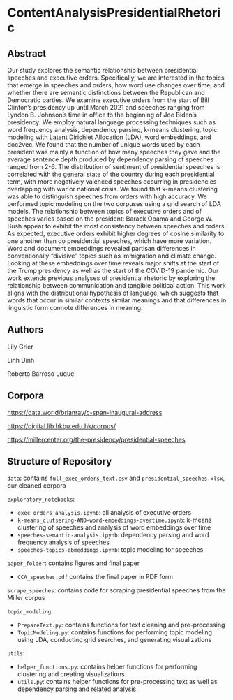# ContentAnalysisPresidentialRhetoric

## Abstract

Our study explores the semantic relationship between presidential speeches and executive orders. Specifically, we are interested in the topics that emerge in speeches and orders, how word use changes over time, and whether there are semantic distinctions between the Republican and Democratic parties. We examine executive orders from the start of Bill Clinton’s presidency up until March 2021 and speeches ranging from Lyndon B. Johnson’s time in office to the beginning of Joe Biden’s presidency. We employ natural language processing techniques such as word frequency analysis, dependency parsing, k-means clustering, topic modeling with Latent Dirichlet Allocation (LDA), word embeddings, and doc2vec. We found that the number of unique words used by each president was mainly a function of how many speeches they gave and the average sentence depth produced by dependency parsing of speeches ranged from 2-6. The distribution of sentiment of presidential speeches is correlated with the general state of the country during each presidential term, with more negatively valenced speeches occurring in presidencies overlapping with war or national crisis. We found that k-means clustering was able to distinguish speeches from orders with high accuracy. We performed topic modeling on the two corpuses using a grid search of LDA models. The relationship between topics of executive orders and of speeches varies based on the president: Barack Obama and George W. Bush appear to exhibit the most consistency between speeches and orders. As expected, executive orders exhibit higher degrees of cosine similarity to one another than do presidential speeches, which have more variation. Word and document embeddings revealed partisan differences in conventionally “divisive” topics such as immigration and climate change. Looking at these embeddings over time reveals major shifts at the start of the Trump presidency as well as the start of the COVID-19 pandemic. Our work extends previous analyses of presidential rhetoric by exploring the relationship between communication and tangible political action. This work aligns with the distributional hypothesis of language, which suggests that words that occur in similar contexts similar meanings and that differences in linguistic form connote differences in meaning. 


## Authors

Lily Grier

Linh Dinh

Roberto Barroso Luque

## Corpora

https://data.world/brianray/c-span-inaugural-address

https://digital.lib.hkbu.edu.hk/corpus/

https://millercenter.org/the-presidency/presidential-speeches

## Structure of Repository
`data`: contains `full_exec_orders_text.csv` and `presidential_speeches.xlsx`, our cleaned corpora

`exploratory_notebooks`:
+ `exec_orders_analysis.ipynb`: all analysis of executive orders
+ `k-means_clutsering-AND-word-embeddings-overtime.ipynb`: k-means clustering of speeches and analysis of word embeddings over time
+ `speeches-semantic-analysis.ipynb`: dependency parsing and word frequency analysis of speeches
+ `speeches-topics-ebmeddings.ipynb`: topic modeling for speeches

`paper_folder`: contains figures and final paper
+ `CCA_speeches.pdf` contains the final paper in PDF form

`scrape_speeches`: contains code for scraping presidential speeches from the Miller corpus

`topic_modeling`:
+ `PrepareText.py`: contains functions for text cleaning and pre-processing
+ `TopicModeling.py`: contains functions for performing topic modeling using LDA, conducting grid searches, and generating visualizations

`utils`:
+ `helper_functions.py`: contains helper functions for performing clustering and creating visualizations
+ `utils.py`: contains helper functions for pre-processing text as well as dependency parsing and related analysis
